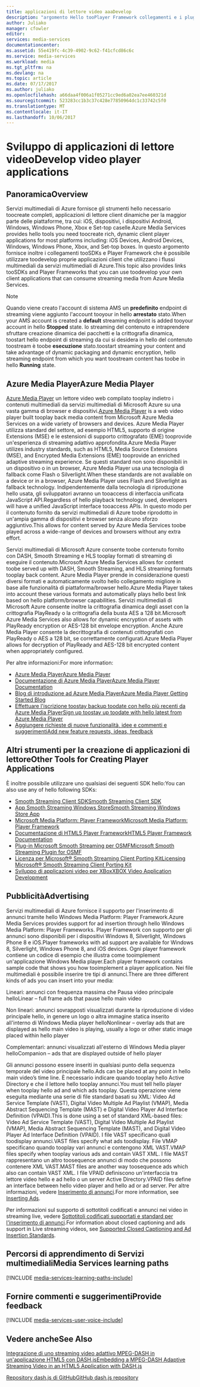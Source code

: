 ```yaml
---
title: applicazioni di lettore video aaaDevelop
description: "argomento Hello tooPlayer Framework collegamenti e i plug-in che è possibile utilizzare toodevelop proprie applicazioni client che utilizzano i flussi multimediali da servizi multimediali."
author: Juliako
manager: cfowler
editor: 
services: media-services
documentationcenter: 
ms.assetid: 55e419fc-4c39-4902-9c62-f41cfcd86c6c
ms.service: media-services
ms.workload: media
ms.tgt_pltfrm: na
ms.devlang: na
ms.topic: article
ms.date: 07/17/2017
ms.author: juliako
ms.openlocfilehash: a66daa4f006a1f05271cc9ed6a02ea7ee460321d
ms.sourcegitcommit: 523283cc1b3c37c428e77850964dc1c33742c5f0
ms.translationtype: MT
ms.contentlocale: it-IT
ms.lasthandoff: 10/06/2017
---
```

# <a name="develop-video-player-applications"></a><span data-ttu-id="2afc2-103">Sviluppo di applicazioni di lettore video</span><span class="sxs-lookup"><span data-stu-id="2afc2-103">Develop video player applications</span></span>
## <a name="overview"></a><span data-ttu-id="2afc2-104">Panoramica</span><span class="sxs-lookup"><span data-stu-id="2afc2-104">Overview</span></span>
<span data-ttu-id="2afc2-105">Servizi multimediali di Azure fornisce gli strumenti hello necessario toocreate completi, applicazioni di lettore client dinamiche per la maggior parte delle piattaforme, tra cui: iOS, dispositivi, i dispositivi Android, Windows, Windows Phone, Xbox e Set-top caselle.</span><span class="sxs-lookup"><span data-stu-id="2afc2-105">Azure Media Services provides hello tools you need toocreate rich, dynamic client player applications for most platforms including: iOS Devices, Android Devices, Windows, Windows Phone, Xbox, and Set-top boxes.</span></span> <span data-ttu-id="2afc2-106">In questo argomento fornisce inoltre i collegamenti tooSDKs e Player Framework che è possibile utilizzare toodevelop proprie applicazioni client che utilizzano i flussi multimediali da servizi multimediali di Azure.</span><span class="sxs-lookup"><span data-stu-id="2afc2-106">This topic also provides links tooSDKs and Player Frameworks that you can use toodevelop your own client applications that can consume streaming media from Azure Media Services.</span></span>

>[!NOTE]
><span data-ttu-id="2afc2-107">Quando viene creato l'account di sistema AMS un **predefinito** endpoint di streaming viene aggiunto l'account tooyour in hello **arrestato** stato.</span><span class="sxs-lookup"><span data-stu-id="2afc2-107">When your AMS account is created a **default** streaming endpoint is added tooyour account in hello **Stopped** state.</span></span> <span data-ttu-id="2afc2-108">lo streaming del contenuto e intraprendere sfruttare creazione dinamica dei pacchetti e la crittografia dinamica, toostart hello endpoint di streaming da cui si desidera in hello del contenuto toostream è toobe **esecuzione** stato.</span><span class="sxs-lookup"><span data-stu-id="2afc2-108">toostart streaming your content and take advantage of dynamic packaging and dynamic encryption, hello streaming endpoint from which you want toostream content has toobe in hello **Running** state.</span></span> 
 
## <a name="azure-media-player"></a><span data-ttu-id="2afc2-109">Azure Media Player</span><span class="sxs-lookup"><span data-stu-id="2afc2-109">Azure Media Player</span></span>
<span data-ttu-id="2afc2-110">[Azure Media Player](http://aka.ms/ampinfo) un lettore video web compilato tooplay indietro i contenuti multimediali da servizi multimediali di Microsoft Azure su una vasta gamma di browser e dispositivi.</span><span class="sxs-lookup"><span data-stu-id="2afc2-110">[Azure Media Player](http://aka.ms/ampinfo) is a web video player built tooplay back media content from Microsoft Azure Media Services on a wide variety of browsers and devices.</span></span> <span data-ttu-id="2afc2-111">Azure Media Player utilizza standard del settore, ad esempio HTML5, supporto di origine Extensions (MSE) e le estensioni di supporto crittografato (EME) tooprovide un'esperienza di streaming adattivo approfondita.</span><span class="sxs-lookup"><span data-stu-id="2afc2-111">Azure Media Player utilizes industry standards, such as HTML5, Media Source Extensions (MSE), and Encrypted Media Extensions (EME) tooprovide an enriched adaptive streaming experience.</span></span> <span data-ttu-id="2afc2-112">Se questi standard non sono disponibili in un dispositivo o in un browser, Azure Media Player usa una tecnologia di fallback come Flash o Silverlight.</span><span class="sxs-lookup"><span data-stu-id="2afc2-112">When these standards are not available on a device or in a browser, Azure Media Player uses Flash and Silverlight as fallback technology.</span></span> <span data-ttu-id="2afc2-113">Indipendentemente dalla tecnologia di riproduzione hello usata, gli sviluppatori avranno un tooaccess di interfaccia unificata JavaScript API.</span><span class="sxs-lookup"><span data-stu-id="2afc2-113">Regardless of hello playback technology used, developers will have a unified JavaScript interface tooaccess APIs.</span></span> <span data-ttu-id="2afc2-114">In questo modo per il contenuto fornito da servizi multimediali di Azure toobe riprodotto in un'ampia gamma di dispositivi e browser senza alcuno sforzo aggiuntivo.</span><span class="sxs-lookup"><span data-stu-id="2afc2-114">This allows for content served by Azure Media Services toobe played across a wide-range of devices and browsers without any extra effort.</span></span>

<span data-ttu-id="2afc2-115">Servizi multimediali di Microsoft Azure consente toobe contenuto fornito con DASH, Smooth Streaming e HLS tooplay formati di streaming di eseguire il contenuto.</span><span class="sxs-lookup"><span data-stu-id="2afc2-115">Microsoft Azure Media Services allows for content toobe served up with DASH, Smooth Streaming, and HLS streaming formats tooplay back content.</span></span> <span data-ttu-id="2afc2-116">Azure Media Player prende in considerazione questi diversi formati e automaticamente svolto hello collegamento migliore in base alle funzionalità di piattaforma/browser hello.</span><span class="sxs-lookup"><span data-stu-id="2afc2-116">Azure Media Player takes into account these various formats and automatically plays hello best link based on hello platform/browser capabilities.</span></span> <span data-ttu-id="2afc2-117">Servizi multimediali di Microsoft Azure consente inoltre la crittografia dinamica degli asset con la crittografia PlayReady o la crittografia della busta AES a 128 bit.</span><span class="sxs-lookup"><span data-stu-id="2afc2-117">Microsoft Azure Media Services also allows for dynamic encryption of assets with PlayReady encryption or AES-128 bit envelope encryption.</span></span> <span data-ttu-id="2afc2-118">Anche Azure Media Player consente la decrittografia di contenuti crittografati con PlayReady o AES a 128 bit, se correttamente configurati.</span><span class="sxs-lookup"><span data-stu-id="2afc2-118">Azure Media Player allows for decryption of PlayReady and AES-128 bit encrypted content when appropriately configured.</span></span> 

<span data-ttu-id="2afc2-119">Per altre informazioni:</span><span class="sxs-lookup"><span data-stu-id="2afc2-119">For more information:</span></span>

* [<span data-ttu-id="2afc2-120">Azure Media Player</span><span class="sxs-lookup"><span data-stu-id="2afc2-120">Azure Media Player</span></span>](http://aka.ms/ampinfo)
* [<span data-ttu-id="2afc2-121">Documentazione di Azure Media Player</span><span class="sxs-lookup"><span data-stu-id="2afc2-121">Azure Media Player Documentation</span></span>](http://aka.ms/ampdocs) 
* [<span data-ttu-id="2afc2-122">Blog di introduzione ad Azure Media Player</span><span class="sxs-lookup"><span data-stu-id="2afc2-122">Azure Media Player Getting Started Blog</span></span>](https://azure.microsoft.com/blog/2015/04/15/announcing-azure-media-player/)
* [<span data-ttu-id="2afc2-123">Effettuare l'iscrizione toostay backup toodate con hello più recenti da Azure Media Player</span><span class="sxs-lookup"><span data-stu-id="2afc2-123">Sign up toostay up toodate with hello latest from Azure Media Player</span></span>](http://aka.ms/ampsignup)
* [<span data-ttu-id="2afc2-124">Aggiungere richieste di nuove funzionalità, idee e commenti e suggerimenti</span><span class="sxs-lookup"><span data-stu-id="2afc2-124">Add new feature requests, ideas, feedback</span></span>](http://aka.ms/ampuservoice) 

## <a name="other-tools-for-creating-player-applications"></a><span data-ttu-id="2afc2-125">Altri strumenti per la creazione di applicazioni di lettore</span><span class="sxs-lookup"><span data-stu-id="2afc2-125">Other Tools for Creating Player Applications</span></span>
<span data-ttu-id="2afc2-126">È inoltre possibile utilizzare uno qualsiasi dei seguenti SDK hello:</span><span class="sxs-lookup"><span data-stu-id="2afc2-126">You can also use any of hello following SDKs:</span></span>

* [<span data-ttu-id="2afc2-127">Smooth Streaming Client SDK</span><span class="sxs-lookup"><span data-stu-id="2afc2-127">Smooth Streaming Client SDK</span></span>](http://www.iis.net/downloads/microsoft/smooth-streaming) 
* [<span data-ttu-id="2afc2-128">App Smooth Streaming Windows Store</span><span class="sxs-lookup"><span data-stu-id="2afc2-128">Smooth Streaming Windows Store App</span></span>](media-services-build-smooth-streaming-apps.md)
* [<span data-ttu-id="2afc2-129">Microsoft Media Platform: Player Framework</span><span class="sxs-lookup"><span data-stu-id="2afc2-129">Microsoft Media Platform: Player Framework</span></span>](http://playerframework.codeplex.com/) 
* [<span data-ttu-id="2afc2-130">Documentazione di HTML5 Player Framework</span><span class="sxs-lookup"><span data-stu-id="2afc2-130">HTML5 Player Framework Documentation</span></span>](http://playerframework.codeplex.com/wikipage?title=HTML5%20Player&referringTitle=Documentation) 
* [<span data-ttu-id="2afc2-131">Plug-in Microsoft Smooth Streaming per OSMF</span><span class="sxs-lookup"><span data-stu-id="2afc2-131">Microsoft Smooth Streaming Plugin for OSMF</span></span>](https://www.microsoft.com/download/details.aspx?id=36057) 
* [<span data-ttu-id="2afc2-132">Licenza per Microsoft® Smooth Streaming Client Porting Kit</span><span class="sxs-lookup"><span data-stu-id="2afc2-132">Licensing Microsoft® Smooth Streaming Client Porting Kit</span></span>](http://aka.ms/sspk) 
* [<span data-ttu-id="2afc2-133">Sviluppo di applicazioni video per XBox</span><span class="sxs-lookup"><span data-stu-id="2afc2-133">XBOX Video Application Development</span></span>](http://xbox.create.msdn.com/) 

## <a name="advertising"></a><span data-ttu-id="2afc2-134">Pubblicità</span><span class="sxs-lookup"><span data-stu-id="2afc2-134">Advertising</span></span>
<span data-ttu-id="2afc2-135">Servizi multimediali di Azure fornisce il supporto per l'inserimento di annunci tramite hello Windows Media Platform: Player Framework.</span><span class="sxs-lookup"><span data-stu-id="2afc2-135">Azure Media Services provides support for ad insertion through hello Windows Media Platform: Player Frameworks.</span></span> <span data-ttu-id="2afc2-136">Player Framework con supporto per gli annunci sono disponibili per i dispositivi Windows 8, Silverlight, Windows Phone 8 e iOS.</span><span class="sxs-lookup"><span data-stu-id="2afc2-136">Player frameworks with ad support are available for Windows 8, Silverlight, Windows Phone 8, and iOS devices.</span></span> <span data-ttu-id="2afc2-137">Ogni player framework contiene un codice di esempio che illustra come tooimplement un'applicazione Windows Media player.</span><span class="sxs-lookup"><span data-stu-id="2afc2-137">Each player framework contains sample code that shows you how tooimplement a player application.</span></span> <span data-ttu-id="2afc2-138">Nei file multimediali è possibile inserire tre tipi di annunci.</span><span class="sxs-lookup"><span data-stu-id="2afc2-138">There are three different kinds of ads you can insert into your media:</span></span>

<span data-ttu-id="2afc2-139">Lineari: annunci con frequenza massima che Pausa video principale hello</span><span class="sxs-lookup"><span data-stu-id="2afc2-139">Linear – full frame ads that pause hello main video</span></span>

<span data-ttu-id="2afc2-140">Non lineari: annunci sovrapposti visualizzati durante la riproduzione di video principale hello, in genere un logo o altra immagine statica inserito all'interno di Windows Media player hello</span><span class="sxs-lookup"><span data-stu-id="2afc2-140">Nonlinear – overlay ads that are displayed as hello main video is playing, usually a logo or other static image placed within hello player</span></span>

<span data-ttu-id="2afc2-141">Complementari: annunci visualizzati all'esterno di Windows Media player hello</span><span class="sxs-lookup"><span data-stu-id="2afc2-141">Companion – ads that are displayed outside of hello player</span></span>

<span data-ttu-id="2afc2-142">Gli annunci possono essere inseriti in qualsiasi punto della sequenza temporale del video principale hello.</span><span class="sxs-lookup"><span data-stu-id="2afc2-142">Ads can be placed at any point in hello main video’s time line.</span></span> <span data-ttu-id="2afc2-143">È necessario indicare quando tooplay hello Active Directory e che il lettore hello tooplay annunci.</span><span class="sxs-lookup"><span data-stu-id="2afc2-143">You must tell hello player when tooplay hello ad and which ads tooplay.</span></span> <span data-ttu-id="2afc2-144">Questa operazione viene eseguita mediante una serie di file standard basati su XML: Video Ad Service Template (VAST), Digital Video Multiple Ad Playlist (VMAP), Media Abstract Sequencing Template (MAST) e Digital Video Player Ad Interface Definition (VPAID).</span><span class="sxs-lookup"><span data-stu-id="2afc2-144">This is done using a set of standard XML-based files: Video Ad Service Template (VAST), Digital Video Multiple Ad Playlist (VMAP), Media Abstract Sequencing Template (MAST), and Digital Video Player Ad Interface Definition (VPAID).</span></span> <span data-ttu-id="2afc2-145">I file VAST specificano quali toodisplay annunci.</span><span class="sxs-lookup"><span data-stu-id="2afc2-145">VAST files specify what ads toodisplay.</span></span> <span data-ttu-id="2afc2-146">File VMAP specificano quando tooplay vari annunci e contengono XML VAST.</span><span class="sxs-lookup"><span data-stu-id="2afc2-146">VMAP files specify when tooplay various ads and contain VAST XML.</span></span> <span data-ttu-id="2afc2-147">I file MAST rappresentano un altro toosequence annunci di modo che possono contenere XML VAST.</span><span class="sxs-lookup"><span data-stu-id="2afc2-147">MAST files are another way toosequence ads which also can contain VAST XML.</span></span> <span data-ttu-id="2afc2-148">I file VPAID definiscono un'interfaccia tra lettore video hello e ad hello o un server Active Directory.</span><span class="sxs-lookup"><span data-stu-id="2afc2-148">VPAID files define an interface between hello video player and hello ad or ad server.</span></span> <span data-ttu-id="2afc2-149">Per altre informazioni, vedere [Inserimento di annunci](https://msdn.microsoft.com/library/dn387398.aspx).</span><span class="sxs-lookup"><span data-stu-id="2afc2-149">For more information, see [Inserting Ads](https://msdn.microsoft.com/library/dn387398.aspx).</span></span>

<span data-ttu-id="2afc2-150">Per informazioni sul supporto di sottotitoli codificati e annunci nei video in streaming live, vedere [Sottotitoli codificati supportati e standard per l'inserimento di annunci](https://msdn.microsoft.com/library/c49e0b4d-357e-4cca-95e5-2288924d1ff3#caption_ad).</span><span class="sxs-lookup"><span data-stu-id="2afc2-150">For information about closed captioning and ads support in Live streaming videos, see [Supported Closed Captioning and Ad Insertion Standards](https://msdn.microsoft.com/library/c49e0b4d-357e-4cca-95e5-2288924d1ff3#caption_ad).</span></span>

## <a name="media-services-learning-paths"></a><span data-ttu-id="2afc2-151">Percorsi di apprendimento di Servizi multimediali</span><span class="sxs-lookup"><span data-stu-id="2afc2-151">Media Services learning paths</span></span>
[!INCLUDE [media-services-learning-paths-include](../../includes/media-services-learning-paths-include.md)]

## <a name="provide-feedback"></a><span data-ttu-id="2afc2-152">Fornire commenti e suggerimenti</span><span class="sxs-lookup"><span data-stu-id="2afc2-152">Provide feedback</span></span>
[!INCLUDE [media-services-user-voice-include](../../includes/media-services-user-voice-include.md)]

## <a name="see-also"></a><span data-ttu-id="2afc2-153">Vedere anche</span><span class="sxs-lookup"><span data-stu-id="2afc2-153">See Also</span></span>
[<span data-ttu-id="2afc2-154">Integrazione di uno streaming video adattivo MPEG-DASH in un'applicazione HTML5 con DASH.js</span><span class="sxs-lookup"><span data-stu-id="2afc2-154">Embedding a MPEG-DASH Adaptive Streaming Video in an HTML5 Application with DASH.js</span></span>](media-services-embed-mpeg-dash-in-html5.md)

[<span data-ttu-id="2afc2-155">Repository dash.js di GitHub</span><span class="sxs-lookup"><span data-stu-id="2afc2-155">GitHub dash.js repository</span></span>](https://github.com/Dash-Industry-Forum/dash.js)

